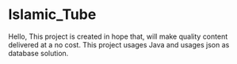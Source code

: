 # Islamic_Tube
Hello, This project is created in hope that, will make quality content delivered at a no cost. This project usages Java and usages json as database solution.
